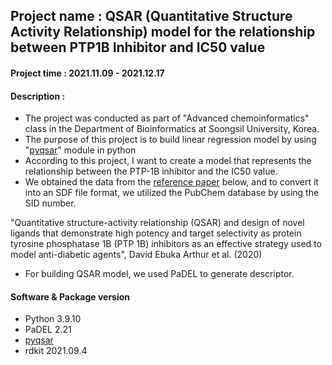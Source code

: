 ## Project name : QSAR (Quantitative Structure Activity Relationship) model for the relationship between PTP1B Inhibitor and IC50 value

#### Project time : 2021.11.09 - 2021.12.17

#### Description :
* The project was conducted as part of "Advanced chemoinformatics" class in the Department of Bioinformatics at Soongsil University, Korea.
* The purpose of this project is to build linear regression model by using "[pyqsar](https://onlinelibrary.wiley.com/doi/abs/10.1002/bkcs.11638)" module in python
* According to this project, I want to create a model that represents the relationship between the PTP-1B inhibitor and the IC50 value.
* We obtained the data from the [reference paper](https://www.tandfonline.com/doi/abs/10.1080/10799893.2020.1759092) below, and to convert it into an SDF file format, we utilized the PubChem database by using the SID number.
  
"Quantitative structure-activity relationship (QSAR) and design of novel ligands that demonstrate high potency and target selectivity as protein tyrosine phosphatase 1B (PTP 1B) inhibitors as an effective strategy used to model anti-diabetic agents", David Ebuka Arthur et al. (2020)

* For building QSAR model, we used PaDEL to generate descriptor.

  
#### Software & Package version
* Python 3.9.10
* PaDEL 2.21
* [pyqsar](https://github.com/crong-k/pyqsar_tutorial)
* rdkit 2021.09.4


